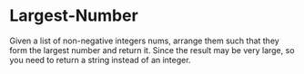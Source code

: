 # Largest-Number
Given a list of non-negative integers nums, arrange them such that they form the largest number and return it.  Since the result may be very large, so you need to return a string instead of an integer.
